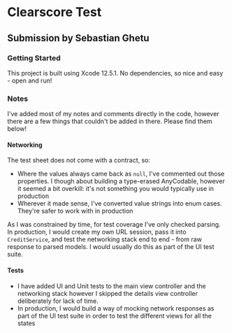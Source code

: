 #  Clearscore Test
##  Submission by Sebastian Ghetu

###  Getting Started

This project is built using Xcode 12.5.1. No dependencies, so nice and easy - open and run!

###  Notes

I've added most of my notes and comments directly in the code, however there are a few things that couldn't be added in there. Please find them below!

#### Networking

The test sheet does not come with a contract, so:
 * Where the values always came back as `null`, I've commented out those properties. I though about building a type-erased AnyCodable, however it seemed a bit overkill: it's not something you would typically use in production
 * Wherever it made sense, I've converted value strings into enum cases. They're safer to work with in production
 
 As I was constrained by time, for test coverage I've only checked parsing. In production, I would create my own URL session, pass it into `CreditService`, and test the networking stack end to end - from raw response to parsed models. I would usually do this as part of the UI test suite.
 
 #### Tests
 
  * I have added UI and Unit tests to the main view controller and the networking stack however I skipped the details view controller deliberately for lack of time.
  * In production, I would build a way of mocking network responses as part of the UI test suite in order to test the different views for all the states
  
